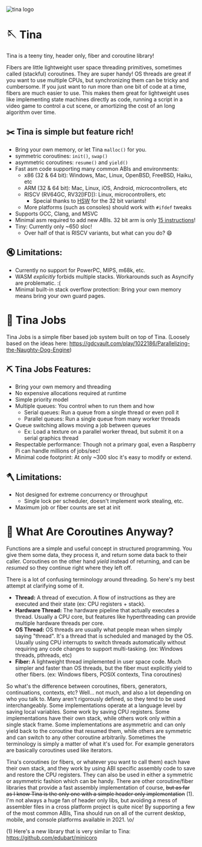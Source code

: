 ![tina logo](extras/logo.svg)

# 🪡 Tina
Tina is a teeny tiny, header only, fiber and coroutine library!

Fibers are little lightweight user space threading primitives, sometimes called (stackful) coroutines. They are super handy! OS threads are great if you want to use multiple CPUs, but synchronizing them can be tricky and cumbersome. If you just want to run more than one bit of code at a time, fibers are much easier to use. This makes them great for lightweight uses like implementing state machines directly as code, running a script in a video game to control a cut scene, or amortizing the cost of an long algorithm over time.

## ✂️ Tina is simple but feature rich!
* Bring your own memory, or let Tina `malloc()` for you.
* symmetric coroutines: `init()`, `swap()`
* asymmetric coroutines: `resume()` and `yield()`
* Fast asm code supporting many common ABIs and environments:
	* x86 (32 & 64 bit): Windows, Mac, Linux, OpenBSD, FreeBSD, Haiku, etc
	* ARM (32 & 64 bit): Mac, Linux, iOS, Android, microcontrollers, etc
	* RISCV (RV64GC, RV32[IFD]): Linux, microcontrollers, etc
   		* Special thanks to [HSW](https://github.com/28530367) for the 32 bit variants!
	* More platforms (such as consoles) should work with `#ifdef` tweaks
* Supports GCC, Clang, and MSVC
* Minimal asm required to add new ABIs. 32 bit arm is only [15 instructions](https://github.com/slembcke/Tina/blob/2cf0ff6ac7e1275649c90766ecd42d56aac9ebf9/tina.h#L236)!
* Tiny: Currently only ~650 sloc!
	* Over half of that is RISCV variants, but what can you do? 😄

## 🔇 Limitations:
* Currently no support for PowerPC, MIPS, m68k, etc.
* WASM _explicitly_ forbids multiple stacks. Workarounds such as Asyncify are problematic. :(
* Minimal built-in stack overflow protection: Bring your own memory means bring your own guard pages.

# 🦺 Tina Jobs
Tina Jobs is a simple fiber based job system built on top of Tina. (Loosely based on the ideas here: https://gdcvault.com/play/1022186/Parallelizing-the-Naughty-Dog-Engine)

## ⛏️ Tina Jobs Features:
* Bring your own memory and threading
* No expensive allocations required at runtime
* Simple priority model
* Multiple queues: You control when to run them and how
	* Serial queues: Run a queue from a single thread or even poll it
	* Parallel queues: Run a single queue from many worker threads
* Queue switching allows moving a job between queues
	* Ex: Load a texture on a parallel worker thread, but submit it on a serial graphics thread
* Respectable performance: Though not a primary goal, even a Raspberry Pi can handle millions of jobs/sec!
* Minimal code footprint: At only ~300 sloc it's easy to modify or extend.

## 🪓 Limitations:
* Not designed for extreme concurrency or throughput 
	* Single lock per scheduler, doesn't implement work stealing, etc.
* Maximum job or fiber counts are set at init

# 🧵 What Are Coroutines Anyway?

Functions are a simple and useful concept in structured programming. You give them some data, they process it, and return some data back to their caller. Coroutines on the other hand _yield_ instead of returning, and can be _resumed_ so they continue right where they left off.

There is a lot of confusing terminology around threading. So here's my best attempt at clarifying some of it.
* **Thread:** A thread of execution. A flow of instructions as they are executed and their state (ex: CPU registers + stack).
* **Hardware Thread:** The hardware pipeline that actually executes a thread. Usually a CPU core, but features like hyperthreading can provide multiple hardware threads per core.
* **OS Thread:** OS threads are usually what people mean when simply saying "thread". It's a thread that is scheduled and managed by the OS. Usually using CPU interrupts to switch threads automatically without requiring any code changes to support multi-tasking. (ex: Windows threads, pthreads, etc)
* **Fiber:** A lightweight thread implemented in user space code. Much simpler and faster than OS threads, but the fiber must explicitly yield to other fibers. (ex: Windows fibers, POSIX contexts, Tina coroutines)

So what's the difference between coroutines, fibers, generators, continuations, contexts, etc? Well... not much, and also a lot depending on who you talk to. Many aren't rigorously defined, so they tend to be used interchangeably. Some implementations operate at a language level by saving local variables. Some work by saving CPU registers. Some implementations have their own stack, while others work only within a single stack frame. Some implementations are asymmetric and can only yield back to the coroutine that resumed them, while others are symmetric and can switch to any other coroutine arbitrarily. Sometimes the terminology is simply a matter of what it's used for. For example generators are basically coroutines used like iterators.

Tina's coroutines (or fibers, or whatever you want to call them) each have their own stack, and they work by using ABI specific assembly code to save and restore the CPU registers. They can also be used in either a symmetric or asymmetric fashion which can be handy. There are other coroutine/fiber libraries that provide a fast assembly implementation of course, ~~but as far as I know Tina is the only one with a simple header only implementation~~ (1). I'm not always a huge fan of header only libs, but avoiding a mess of assembler files in a cross platform project is quite nice! By supporting a few of the most common ABIs, Tina should run on all of the current desktop, mobile, and console platforms available in 2021. \o/

(1) Here's a new library that is very similar to Tina: https://github.com/edubart/minicoro
